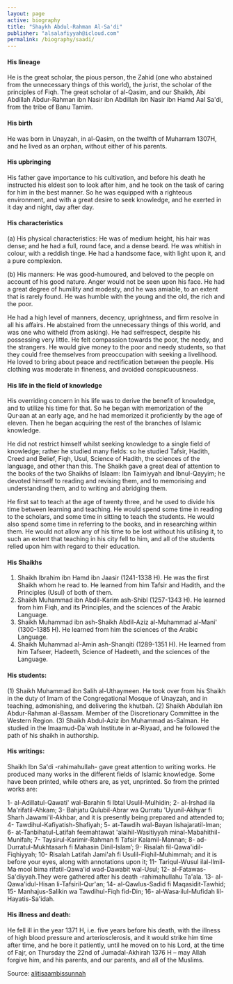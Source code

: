 ```yaml
---
layout: page
active: biography
title: "Shaykh Abdul-Rahman Al-Sa'di"
publisher: "alsalafiyyah@icloud.com"
permalink: /biography/saadi/
---
```


#### His lineage

He is the great scholar, the pious person, the Zahid (one who abstained from the unnecessary things of this world), the jurist, the scholar of the principles of Fiqh. The great scholar of al-Qasim, and our Shaikh, Abi Abdillah Abdur-Rahman ibn Nasir ibn Abdillah ibn Nasir ibn Hamd Aal Sa'di, from the tribe of Banu Tamim.

#### His birth

He was born in Unayzah, in al-Qasim, on the twelfth of Muharram 1307H, and he lived as an orphan, without either of his parents.

#### His upbringing

His father gave importance to his cultivation, and before his death he instructed his eldest son to look after him, and he took on the task of caring for him in the best manner. So he was equipped with a righteous environment, and with a great desire to seek knowledge, and he exerted in it day and night, day after day.

#### His characteristics

(a) His physical characteristics: He was of medium height, his hair was dense; and he had a full, round face, and a dense beard. He was whitish in colour, with a reddish tinge. He had a handsome face, with light upon it, and a pure complexion.

(b) His manners: He was good-humoured, and beloved to the people on account of his good nature. Anger would not be seen upon his face. He had a great degree of humility and modesty, and he was amiable, to an extent that is rarely found. He was humble with the young and the old, the rich and the poor.

He had a high level of manners, decency, uprightness, and firm resolve in all his affairs. He abstained from the unnecessary things of this world, and was one who witheld (from asking). He had selfrespect, despite his possessing very little. He felt compassion towards the poor, the needy, and the strangers. He would give money to the poor and needy students, so that they could free themselves from preoccupation with seeking a livelihood. He loved to bring about peace and rectification between the people. His clothing was moderate in fineness, and avoided conspicuousness.

#### His life in the field of knowledge

His overriding concern in his life was to derive the benefit of knowledge, and to utilize his time for that. So he began with memorization of the Qur·aan at an early age, and he had memorized it proficiently by the age of eleven. Then he began acquiring the rest of the branches of Islamic knowledge.

He did not restrict himself whilst seeking knowledge to a single field of knowledge; rather he studied many fields: so he studied Tafsir, Hadith, Creed and Belief, Fiqh, Usul, Science of Hadith, the sciences of the language, and other than this. The Shaikh gave a great deal of attention to the books of the two Shaikhs of Islaam: Ibn Taimiyyah and Ibnul-Qayyim; he devoted himself to reading and revising them, and to memorising and understanding them, and to writing and abridging them.

He first sat to teach at the age of twenty three, and he used to divide his time between learning and teaching. He would spend some time in reading to the scholars, and some time in sitting to teach the students. He would also spend some time in referring to the books, and in researching within them. He would not allow any of his time to be lost without his utilising it, to such an extent that teaching in his city fell to him, and all of the students relied upon him with regard to their education.

#### His Shaikhs

1. Shaikh Ibrahim ibn Hamd ibn Jaasir (1241-1338 H). He was the first Shaikh whom he read to. He learned from him Tafsir and Hadith, and the Principles (Usul) of both of them.
2. Shaikh Muhammad ibn Abdil-Karim ash-Shibl (1257-1343 H). He learned from him Fiqh, and its Principles, and the sciences of the Arabic Language.
3. Shaikh Muhammad ibn ash-Shaikh Abdil-Aziz al-Muhammad al-Mani' (1300-1385 H). He learned from him the sciences of the Arabic Language.
4. Shaikh Muhammad al-Amin ash-Shanqiti (1289-1351 H). He learned from him Tafseer, Hadeeth, Science of Hadeeth, and the sciences of the Language.

#### His students:

(1) Shaikh Muhammad ibn Salih al-Uthaymeen. He took over from his Shaikh in the duty of Imam of the Congregational Mosque of Unayzah, and in teaching, admonishing, and delivering the khutbah.
(2) Shaikh Abdullah ibn Abdur-Rahman al-Bassam. Member of the Discretionary Committee in the Western Region.
(3) Shaikh Abdul-Aziz ibn Muhammad as-Salman. He studied in the Imaamud-Da`wah Institute in ar-Riyaad, and he followed the path of his shaikh in authorship.

#### His writings:

Shaikh Ibn Sa'di -rahimahullah- gave great attention to writing works. He produced many works in the different fields of Islamic knowledge. Some have been printed, while others are, as yet, unprinted. So from the printed works are: 

1- al-Adillatul-Qawati' wal-Barahin fi Ibtal Usulil-Mulhidin;
2- al-Irshad ila Ma'rifatil-Ahkam;
3- Bahjatu Qulubil-Abrar wa Qurratu 'Uyunil-Akhyar fi Sharh Jawami'il-Akhbar, and it is presently being prepared and attended to;
4- Tawdihul-Kafiyatish-Shafiyah;
5- at-Tawdih wal-Bayan lishajaratil-Iman;
6- at-Tanbihatul-Latifah feemahtawat 'alaihil-Wasitiyyah minal-Mabahithil-Munifah;
7- Taysirul-Karimir-Rahman fi Tafsir Kalamil-Mannan;
8- ad-Durratul-Mukhtasarh fi Mahasin Dinil-Islam’;
9- Risalah fil-Qawa'idil-Fiqhiyyah;
10- Risalah Latifah Jami'ah fi Usulil-Fiqhil-Muhimmah; and it is before your eyes, along with annotations upon it;
11- Tariqul-Wusul ilal-Ilmil-Ma·mool bima rifatil-Qawa'id wad-Dawabit wal-Usul;
12- al-Fatawas-Sa'diyyah.They were gathered after his death -rahimahullahu Ta'ala.
13- al-Qawa'idul-Hisan li-Tafsiril-Qur'an;
14- al-Qawlus-Sadid fi Maqasidit-Tawhid;
15- Manhajus-Salikin wa Tawdihul-Fiqh fid-Din;
16- al-Wasa·ilul-Mufidah lil-Hayatis-Sa'idah.

#### His illness and death:

He fell ill in the year 1371 H, i.e. five years before his death, with the illness of high blood pressure and arteriosclerosis, and it would strike him time after time, and he bore it patiently, until he moved on to his Lord, at the time of Fajr, on Thursday the 22nd of Jumadal-Akhirah 1376 H – may Allah forgive him, and his parents, and our parents, and all of the Muslims.


Source: [alitisaambissunnah](https://alitisaambissunnah.wordpress.com/2011/11/09/biography-of-shaikh-abdur-rahmaan-ibn-naasir-as-sadee-rahimahullaah/)
 
